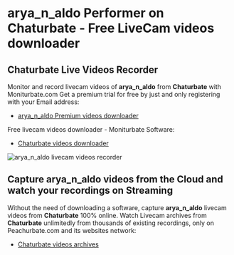 # arya_n_aldo Performer on Chaturbate - Free LiveCam videos downloader

## Chaturbate Live Videos Recorder

Monitor and record livecam videos of **arya_n_aldo** from **Chaturbate** with Moniturbate.com
Get a premium trial for free by just and only registering with your Email address:
* [arya_n_aldo Premium videos downloader](https://moniturbate.com/request-demo-licence-key.html)

Free livecam videos downloader - Moniturbate Software:
* [Chaturbate videos downloader](https://moniturbate.com/moniturbate-download-software.html)

![arya_n_aldo livecam videos recorder](https://peachurnet.com/templates/moniturbate-software.png)


## Capture arya_n_aldo videos from the Cloud and watch your recordings on Streaming

Without the need of downloading a software, capture **arya_n_aldo** livecam videos from **Chaturbate** 100% online.
Watch Livecam archives from **Chaturbate** unlimitedly from thousands of existing recordings, only on Peachurbate.com and its websites network:
* [Chaturbate videos archives](https://peachurnet.com/)